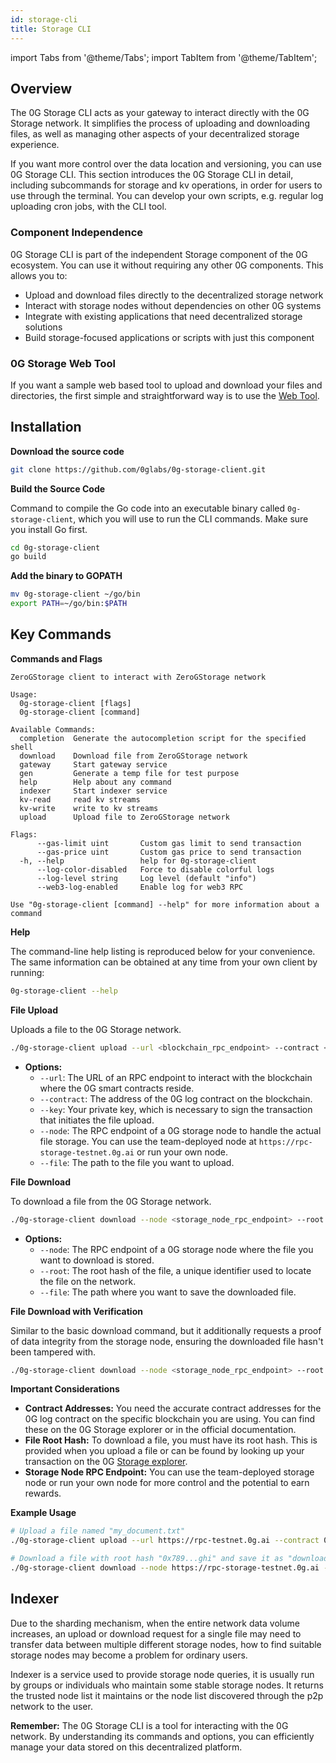 ```yaml
---
id: storage-cli
title: Storage CLI
---
```


import Tabs from '@theme/Tabs';
import TabItem from '@theme/TabItem';


## Overview

The 0G Storage CLI acts as your gateway to interact directly with the 0G Storage network. It simplifies the process of uploading and downloading files, as well as managing other aspects of your decentralized storage experience.

If you want more control over the data location and versioning, you can use 0G Storage CLI. This section introduces the 0G Storage CLI in detail, including subcommands for storage and kv operations, in order for users to use through the terminal. You can develop your own scripts, e.g. regular log uploading cron jobs, with the CLI tool.

### Component Independence

0G Storage CLI is part of the independent Storage component of the 0G ecosystem. You can use it without requiring any other 0G components. This allows you to:

- Upload and download files directly to the decentralized storage network
- Interact with storage nodes without dependencies on other 0G systems
- Integrate with existing applications that need decentralized storage solutions
- Build storage-focused applications or scripts with just this component

### 0G Storage Web Tool

If you want a sample web based tool to upload and download your files and directories, the first simple and straightforward way is to use the [Web Tool](https://storagescan-galileo.0g.ai/tool). 


## Installation

**Download the source code**

```bash
git clone https://github.com/0glabs/0g-storage-client.git
```

**Build the Source Code**
    
Command to compile the Go code into an executable binary called `0g-storage-client`, which you will use to run the CLI commands. Make sure you install Go first.

```bash
cd 0g-storage-client
go build
```

**Add the binary to GOPATH**

```bash
mv 0g-storage-client ~/go/bin
export PATH=~/go/bin:$PATH
```

## Key Commands

**Commands and Flags**

```
ZeroGStorage client to interact with ZeroGStorage network

Usage:
  0g-storage-client [flags]
  0g-storage-client [command]

Available Commands:
  completion  Generate the autocompletion script for the specified shell
  download    Download file from ZeroGStorage network
  gateway     Start gateway service
  gen         Generate a temp file for test purpose
  help        Help about any command
  indexer     Start indexer service
  kv-read     read kv streams
  kv-write    write to kv streams
  upload      Upload file to ZeroGStorage network

Flags:
      --gas-limit uint       Custom gas limit to send transaction
      --gas-price uint       Custom gas price to send transaction
  -h, --help                 help for 0g-storage-client
      --log-color-disabled   Force to disable colorful logs
      --log-level string     Log level (default "info")
      --web3-log-enabled     Enable log for web3 RPC

Use "0g-storage-client [command] --help" for more information about a command
```

**Help**

The command-line help listing is reproduced below for your convenience. The same information can be obtained at any time from your own client by running:

```bash
0g-storage-client --help
```


**File Upload**

Uploads a file to the 0G Storage network.
```bash
./0g-storage-client upload --url <blockchain_rpc_endpoint> --contract <log_contract_address> --key <private_key> --node <storage_node_rpc_endpoint> --file <file_path>
```
*   **Options:**
    *   `--url`: The URL of an RPC endpoint to interact with the blockchain where the 0G smart contracts reside.
    *   `--contract`: The address of the 0G log contract on the blockchain.
    *   `--key`: Your private key, which is necessary to sign the transaction that initiates the file upload.
    *   `--node`: The RPC endpoint of a 0G storage node to handle the actual file storage. You can use the team-deployed node at `https://rpc-storage-testnet.0g.ai` or run your own node.
    *   `--file`: The path to the file you want to upload.

**File Download**
    
To download a file from the 0G Storage network.

```bash
./0g-storage-client download --node <storage_node_rpc_endpoint> --root <file_root_hash> --file <output_file_path>
```
*   **Options:**
    *   `--node`: The RPC endpoint of a 0G storage node where the file you want to download is stored.
    *   `--root`: The root hash of the file, a unique identifier used to locate the file on the network.
    *   `--file`: The path where you want to save the downloaded file.

**File Download with Verification**

Similar to the basic download command, but it additionally requests a proof of data integrity from the storage node, ensuring the downloaded file hasn't been tampered with.

```bash
./0g-storage-client download --node <storage_node_rpc_endpoint> --root <file_root_hash> --file <output_file_path> --proof
```

**Important Considerations**

*   **Contract Addresses:** You need the accurate contract addresses for the 0G log contract on the specific blockchain you are using. You can find these on the 0G Storage explorer or in the official documentation.
*   **File Root Hash:** To download a file, you must have its root hash. This is provided when you upload a file or can be found by looking up your transaction on the 0G [Storage explorer](https://storagescan-galileo.0g.ai/).
*   **Storage Node RPC Endpoint:** You can use the team-deployed storage node or run your own node for more control and the potential to earn rewards.


**Example Usage**

```bash
# Upload a file named "my_document.txt"
./0g-storage-client upload --url https://rpc-testnet.0g.ai --contract 0x123...abc --key 0x456...def --node https://rpc-storage-testnet.0g.ai --file my_document.txt

# Download a file with root hash "0x789...ghi" and save it as "downloaded_file.txt"
./0g-storage-client download --node https://rpc-storage-testnet.0g.ai --root 0x789...ghi --file downloaded_file.txt
```

## Indexer

Due to the sharding mechanism, when the entire network data volume increases, an upload or download request for a single file may need to transfer data between multiple different storage nodes, how to find suitable storage nodes may become a problem for ordinary users.

Indexer is a service used to provide storage node queries, it is usually run by groups or individuals who maintain some stable storage nodes. It returns the trusted node list it maintains or the node list discovered through the p2p network to the user.


**Remember:** The 0G Storage CLI is a tool for interacting with the 0G network. By understanding its commands and options, you can efficiently manage your data stored on this decentralized platform.